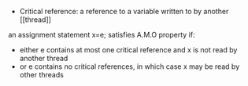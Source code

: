 - Critical reference: a reference to a variable written to by another [[thread]]

an assignment statement x=e; satisfies A.M.O property if:
- either e contains at most one critical reference and x is not read by another thread
- or e contains no critical references, in which case x may be read by other threads